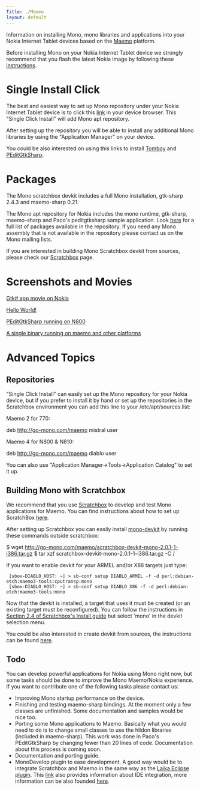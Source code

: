 ```yaml
---
Title: ./Maemo
layout: default
---
```


Information on installing Mono, mono libraries and applications into
your Nokia Internet Tablet devices based on the
[Maemo](http://www.maemo.org/) platform.

Before installing Mono on your Nokia Internet Tablet device we strongly
recommend that you flash the latest Nokia image by following these
[instructions](http://maemo.org/maemowiki/HOWTO_FlashLatestNokiaImageWithLinux).

Single Install Click
====================

The best and easiest way to set up Mono repository under your Nokia
Internet Tablet device is to click this
[link](http://go-mono.com/maemo/install/mono.install) in your device
browser. This "Single Click Install" will add Mono apt repository.

After setting up the repository you will be able to install any
additional Mono libraries by using the "Application Manager" on your
device.

You could be also interested on using this links to install
[Tomboy](http://go-mono.com/maemo/install/tomboy.install) and
[PEditGtkSharp](http://go-mono.com/maemo/install/peditgtksharp.install).

Packages
========

The Mono scratchbox devkit includes a full Mono installation, gtk-sharp
2.4.3 and maemo-sharp 0.21.

The Mono apt repository for Nokia includes the mono runtime, gtk-sharp,
maemo-sharp and Paco's peditgtksharp sample application. Look
[here](http://go-mono.com/maemo/packages.list) for a full list of
packages available in the repository. If you need any Mono assembly that
is not available in the repository please contact us on the Mono mailing
lists.

If you are interested in building Mono Scratchbox devkit from sources,
please check our [Scratchbox]({{site.url}}/Scratchbox "wikilink") page.

Screenshots and Movies
======================

[Gtk\# app movie on
Nokia](http://www.go-mono.com/nokia/nokia-gtksharp.mov)

[Hello World!](http://www.go-mono.com/nokia/nokia-770-mono-small.jpeg)

[PEditGtkSharp running on
N800](http://www.mono-project.com/Image:PEditGtkSharpN800.gif)

[A single binary running on maemo and other
platforms](http://www.mdk.org.pl/2007/1/28/clone-wars)

Advanced Topics
===============

Repositories
------------

"Single Click Install" can easily set up the Mono repository for your
Nokia device, but if you prefer to install it by hand or set up the
repositories in the Scratchbox environment you can add this line to your
/etc/apt/sources.list:

Maemo 2 for 770:

<bash> deb <http://go-mono.com/maemo> mistral user </bash>

Maemo 4 for N800 & N810:

<bash> deb <http://go-mono.com/maemo> diablo user </bash>

You can also use "Application Manager-\>Tools-\>Application Catalog" to
set it up.

Building Mono with Scratchbox
-----------------------------

We recommend that you use [Scratchbox](http://www.scratchbox.org/) to
develop and test Mono applications for Maemo. You can find instructions
about how to set up ScratchBox
[here](http://repository.maemo.org/stable/4.1.1/INSTALL.txt).

After setting up Scratchbox you can easily install
[mono-devkit](http://go-mono.com/maemo/scratchbox-devkit-mono-2.0.1-1-i386.tar.gz)
by running these commands outside scratchbox:

<bash> \$ wget
<http://go-mono.com/maemo/scratchbox-devkit-mono-2.0.1-1-i386.tar.gz> \$
tar xzf scratchbox-devkit-mono-2.0.1-1-i386.tar.gz -C / </bash>

If you want to enable devkit for your ARMEL and/or X86 targets just
type:

` [sbox-DIABLO_HOST: ~] > sb-conf setup DIABLO_ARMEL -f -d perl:debian-etch:maemo3-tools:cputransp:mono`\
` [sbox-DIABLO_HOST: ~] > sb-conf setup DIABLO_X86 -f -d perl:debian-etch:maemo3-tools:mono`

Now that the devkit is installed, a target that uses it must be created
(or an existing target must be reconfigured). You can follow the
instructions in [Section 2.4 of Scratchbox's Install
guide](http://www.scratchbox.org/documentation/user/scratchbox-1.0/html/installdoc.html#cctarget)
but select 'mono' in the devkit selection menu.

You could be also interested in create devkit from sources, the
instructions can be found
[here](http://www.mono-project.com/Scratchbox).

Todo
----

You can develop powerful applications for Nokia using Mono right now,
but some tasks should be done to improve the Mono Maemo/Nokia
experience. If you want to contribute one of the following tasks please
contact us:

-   Improving Mono startup performance on the device.
-   Finishing and testing maemo-sharp bindings. At the moment only a few
    classes are unfinished. Some documentation and samples would be nice
    too.
-   Porting some Mono applications to Maemo. Basically what you would
    need to do is to change small classes to use the hildon libraries
    (included in maemo-sharp). This work was done in Paco's
    PEditGtkSharp by changing fewer than 20 lines of code. Documentation
    about this process is coming soon.
-   Documentation and porting guide.
-   MonoDevelop plugin to ease development. A good way would be to
    integrate Scratchbox and Maemo in the same way as the [Laika Eclipse
    plugin](http://www.cs.tut.fi/~laika/). This
    [link](http://www.scratchbox.org/download/files/sbox-releases/1.0/doc/ideintegration.html)
    also provides information about IDE integration, more information
    can be also founded
    [here](http://www.scratchbox.org/documentation/general/tutorials/idetools.html).
